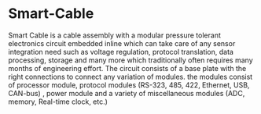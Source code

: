 # Smart-Cable
Smart Cable is a cable assembly with a modular pressure tolerant electronics circuit embedded inline which can take care of any sensor integration need such as voltage regulation, protocol translation, data processing, storage and many more which traditionally often requires many months of engineering effort. The circuit consists of a base plate with the right connections to connect any variation of modules. the modules consist of processor module, protocol modules (RS-323, 485, 422, Ethernet, USB, CAN-bus) , power module and a variety of miscellaneous modules (ADC, memory, Real-time clock, etc.)
